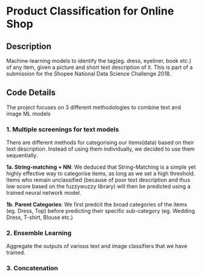 # Product Classification for Online Shop

## Description
Machine-learning models to identify the tag(eg. dress, eyeliner, book etc.) of any item, given a picture and short text description of it.
This is part of a submission for the Shopee National Data Science Challenge 2018.

## Code Details
The project focuses on 3 different methodologies to combine text and image ML models

### 1. Multiple screenings for text models
There are different methods for categorising our items(data) based on their text description. Instead of using them individually, we decided to use them sequentially.

**1a. String-matching + NN**:
  We deduced that String-Matching is a simple yet highly effective way to categorise items, as long as we set a high threshold. Items who remain unclassified (because of poor text description and thus low score based on the fuzzywuzzy library) will then be predicted using a trained neural network model. 

**1b. Parent Categories**:
  We first predcit the broad categories of the items (eg. Dress, Top) before predicting their specific sub-category (eg. Wedding Dress, T-shirt, Blouse etc.)

### 2. Ensemble Learning
Aggregate the outputs of various text and image classifiers that we have trained.

### 3. Concatenation
